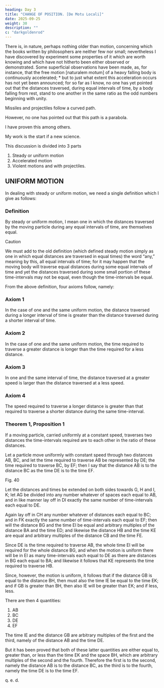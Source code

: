 ```yaml
---
heading: Day 3
title: "CHANGE OF POSITION. [De Motu Locali]"
date: 2025-09-25
weight: 30
description: ""
c: "darkgoldenrod"
---
```




There is, in nature, perhaps nothing older than motion, concerning which the books written by philosophers are neither few nor small; nevertheless I have discovered by experiment some properties of it which are worth knowing and which have not hitherto been either observed or demonstrated. Some superficial observations have been made, as, for instance, that the free motion [naturalem motum] of a heavy falling body is continuously accelerated;
*
but to just what extent this acceleration occurs has not yet been announced; for so far as I know, no one has yet pointed out that the distances traversed, during equal intervals of time, by a body falling from rest, stand to one another in the same ratio as the odd numbers beginning with unity.


Missiles and projectiles follow a curved path.

However, no one has pointed out that this path is a parabola. 

I have proven this among others. 

<!-- ; and what I consider more important, there have been opened up to this vast and most excellent science, of which  -->

My work is the start if a new science.

 <!-- beginning, ways and means by which other minds more acute than mine will explore its remote corners. -->

This discussion is divided into 3 parts

1. Steady or uniform motion
2. Accelerated motion
3. Violent motions and with projectiles.


## UNIFORM MOTION

In dealing with steady or uniform motion, we need a single definition which I give as follows:

### Definition

By steady or uniform motion, I mean one in which the distances traversed by the moving particle during any equal intervals of time, are themselves equal.

Caution

We must add to the old definition (which defined steady motion simply as one in which equal distances are traversed in equal times) the word “any,” meaning by this, all equal intervals of time; for it may happen that the moving body will traverse equal distances during some equal intervals of time and yet the distances traversed during some small portion of these time-intervals may not be equal, even though the time-intervals be equal.

From the above definition, four axioms follow, namely:

### Axiom 1

In the case of one and the same uniform motion, the distance traversed during a longer interval of time is greater than the distance traversed during a shorter interval of time.

### Axiom 2
In the case of one and the same uniform motion, the time required to traverse a greater distance is longer than the time required for a less distance.

### Axiom 3
In one and the same interval of time, the distance traversed at a greater speed is larger than the distance traversed at a less speed.

### Axiom 4
The speed required to traverse a longer distance is greater than that required to traverse a shorter distance during the same time-interval.


### Theorem 1, Proposition 1

If a moving particle, carried uniformly at a constant speed, traverses two distances the time-intervals required are to each other in the ratio of these distances.

Let a particle move uniformly with constant speed through two distances AB, BC, and let the time required to traverse AB be represented by DE; the time required to traverse BC, by EF; then I say that the distance AB is to the distance BC as the time DE is to the time EF.


Fig. 40

Let the distances and times be extended on both sides towards G, H and I, K; let AG be divided into any number whatever of spaces each equal to AB, and in like manner lay off in DI exactly the same number of time-intervals each equal to DE. 

Again lay off in CH any number whatever of distances each equal to BC; and in FK exactly the same number of time-intervals each equal to EF; then will the distance BG and the time EI be equal and arbitrary multiples of the distance BA and the time ED; and likewise the distance HB and the time KE are equal and arbitrary multiples of the distance CB and the time FE.

Since DE is the time required to traverse AB, the whole time EI will be required for the whole distance BG, and when the motion is uniform there will be in EI as many time-intervals each equal to DE as there are distances in BG each equal to BA; and likewise it follows that KE represents the time required to traverse HB.

Since, however, the motion is uniform, it follows that if the distance GB is equal to the distance BH, then must also the time IE be equal to the time EK; and if GB is greater than BH, then also IE will be greater than EK; and if less, less.

There are then 4 quantities:

1. AB
2. BC
3. DE
4. EF

The time IE and the distance GB are arbitrary multiples of the first and the third, namely of the distance AB and the time DE.

But it has been proved that both of these latter quantities are either equal to, greater than, or less than the time EK and the space BH, which are arbitrary multiples of the second and the fourth. Therefore the first is to the second, namely the distance AB is to the distance BC, as the third is to the fourth, namely the time DE is to the time EF.

q. e. d.



